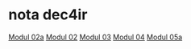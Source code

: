 # nota dec4ir

[Modul 02a](https://github.com/Izzat32/notadec4ir/blob/main/modul_2.a.md)
[Modul 02](https://github.com/Izzat32/notadec4ir/blob/main/modul_2.md)
[Modul 03]()
[Modul 04]()
[Modul 05a]()